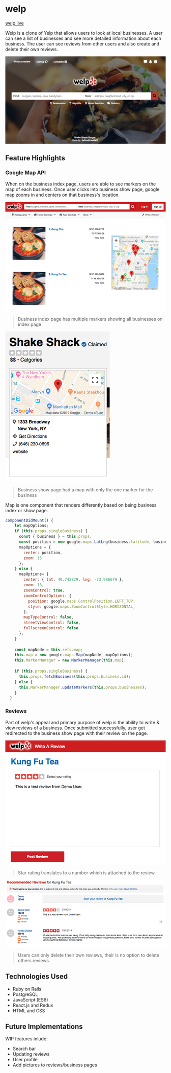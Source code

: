 # welp

[welp live](https://welp-ck.herokuapp.com/#/)

Welp is a clone of Yelp that allows users to look at local businesses. A user can see a list of businesses and see more detailed information about each business. The user can see reviews from other users and also create and delete their own reviews.


![homePage](app/assets/images/readme/home_page.png)

## Feature Highlights

### Google Map API
When on the business index page, users are able to see markers on the map of each business. Once user clicks into business show page, google map zooms in and centers on that business's location.

![businessIndexMap](app/assets/images/readme/business_index.png)
>  Business index page has multiple markers showing all businesses on index page

![businessShowMap](app/assets/images/readme/business_show_map.png)
> Business show page had a map with only the one marker for the business

Map is one component that renders differently based on being business index or show page.

``` javascript
componentDidMount() {
    let mapOptions;
    if (this.props.singleBusiness) {
      const { business } = this.props;
      const position = new google.maps.LatLng(business.latitude, business.longitude);
      mapOptions = {
        center: position,
        zoom: 15
      };
    } else {
      mapOptions= {
        center: { lat: 40.742829, lng: -73.986679 },
        zoom: 13,
        zoomControl: true,
        zoomControlOptions: {
          position: google.maps.ControlPosition.LEFT_TOP,
          style: google.maps.ZoomControlStyle.HORIZONTAL,
        },
        mapTypeControl: false,
        streetViewControl: false,
        fullscreenControl: false
      };
    }

    const mapNode = this.refs.map;
    this.map = new google.maps.Map(mapNode, mapOptions);
    this.MarkerManager = new MarkerManager(this.map);

    if (this.props.singleBusiness) {
      this.props.fetchBusiness(this.props.business.id);
    } else {
      this.MarkerManager.updateMarkers(this.props.businesses);
    }
  }
```

### Reviews
Part of welp's appeal and primary purpose of welp is the ability to write & view reviews of a business. Once submitted successfully, user get redirected to the business show page with their review on the page.

![reviewForm](app/assets/images/readme/review_form.png)
> Star rating translates to a number which is attached to the review

![reviewDelete](app/assets/images/readme/review_delete.png)
> Users can only delete their own reviews, their is no option to delete others reviews.

## Technologies Used
+ Ruby on Rails
+ PostgreSQL
+ JavaScript (ES6)
+ React.js and Redux
+ HTML and CSS

## Future Implementations
WIP features inlude:
+ Search bar
+ Updating reviews
+ User profile
+ Add pictures to reviews/business pages